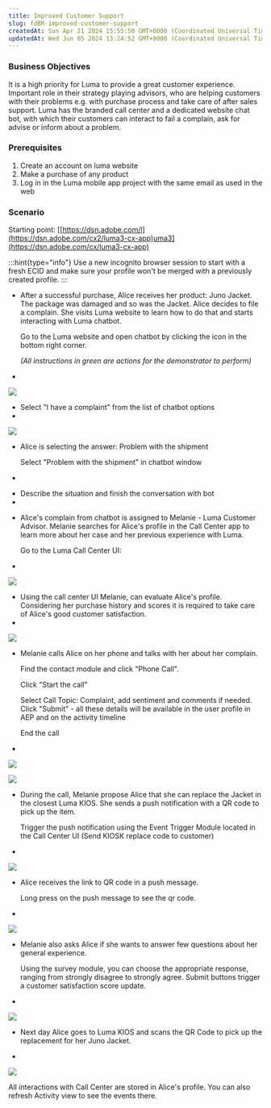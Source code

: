 ```yaml
---
title: Improved Customer Support
slug: fdBR-improved-customer-support
createdAt: Sun Apr 21 2024 15:55:50 GMT+0000 (Coordinated Universal Time)
updatedAt: Wed Jun 05 2024 13:24:52 GMT+0000 (Coordinated Universal Time)
---
```


### Business Objectives

It is a high priority for Luma to provide a great customer experience. Important role in their strategy playing advisors, who are helping customers with their problems e.g. with purchase process and take care of after sales support. Luma has the branded call center and a dedicated website chat bot, with which their customers can interact to fail a complain, ask for advise or inform about a problem.

### Prerequisites

1. Create an account on luma website
2. Make a purchase of any product
3. Log in in the Luma mobile app project with the same email as used in the web

### Scenario

Starting point: [[https://dsn.adobe.com/l](https://dsn.adobe.com/cx2/luma3-cx-app)uma3](https://dsn.adobe.com/cx/luma3-cx-app)

:::hint{type="info"}
Use a new incognito browser session to start with a fresh ECID and make sure your profile won't be merged with a previously created profile.
:::



- After a successful purchase, Alice receives her product: Juno Jacket. The package was damaged and so was the Jacket. Alice decides to file a complain. She visits Luma website to learn how to do that and starts interacting with Luma chatbot.



  Go to the Luma website and open chatbot by clicking the icon in the bottom right corner.

  *(All instructions in green are actions for the demonstrator to perform)*
-

  ![](../../assets/9A1MZmGj62-vmg4wk4kI5_image.png)

* Select "I have a complaint" from the list of chatbot options
*

  ![](../../assets/eSdpLOK8tm_fwBELU3vz4_image.png)

- Alice is selecting the answer: Problem with the shipment



  Select "Problem with the shipment" in chatbot window
-

* Describe the situation and finish the conversation with bot
*

- Alice's complain from chatbot is assigned to Melanie - Luma Customer Advisor. Melanie searches for Alice's profile in the Call Center app to learn more about her case and her previous experience with Luma.&#x20;

  Go to the Luma Call Center UI: 
-

  ![](../../assets/c8Tn5tWVOe-R1lalzq4y5_image.png)

* Using the call center UI Melanie, can evaluate Alice's profile. Considering her purchase history and scores it is required to take care of Alice's good customer satisfaction.
*

  ![](../../assets/tNGo2w8htr6-UB6V5w_i9_image.png)

- Melanie calls Alice on her phone and talks with her about her complain.&#x20;



  Find the contact module and click "Phone Call".

  Click "Start the call"

  Select Call Topic: Complaint, add sentiment and comments if needed. Click "Submit" - all these details will be available in the user profile in AEP and on the activity timeline

  End the call
-

  ![](../../assets/jaRio8fdsbDXKgq0LqJ7M_image.png)



  ![](../../assets/MMMUuixyjfvIUeILlM3Vn_image.png)

* During the call, Melanie propose Alice that she can replace the Jacket in the closest Luma KIOS. She sends a push notification with a QR code to pick up the item.&#x20;



  Trigger the push notification using the Event Trigger Module located in the Call Center UI (Send KIOSK replace code to customer)
*

  ![](../../assets/Cx7GdI3GHlHRbm7B_3Rc__image.png)

- Alice receives the link to QR code in a push message.&#x20;



  Long press on the push message to see the qr code.&#x20;
-

  ![](../../assets/Q2S0fDflW4M3Kx_Urp_69_image.png)

* Melanie also asks Alice if she wants to answer few questions about her general experience.&#x20;



  Using the survey module, you can choose the appropriate response, ranging from strongly disagree to strongly agree. Submit buttons trigger a customer satisfaction score update.
*



  ![](../../assets/DieLdRpJZwWTmamOO931z_image.png)

- Next day Alice goes to Luma KIOS and scans the QR Code to pick up the replacement for her Juno Jacket.




-

  ![](../../assets/8Njt8nqVqbRdjjeGs-evf_image.png)



All interactions with Call Center are stored in Alice's profile. You can also refresh Activity view to see the events there.











